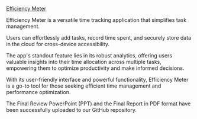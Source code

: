 [Efficiency Meter](https://efficiency-meter.vercel.app/)

Efficiency Meter is a versatile time tracking application that simplifies task management. 

Users can effortlessly add tasks, record time spent, and securely store data in the cloud for cross-device accessibility. 

The app's standout feature lies in its robust analytics, offering users valuable insights into their time allocation across multiple tasks, empowering them to optimize productivity and make informed decisions. 

With its user-friendly interface and powerful functionality, Efficiency Meter is a go-to tool for those seeking efficient time management and performance optimization.

The Final Review PowerPoint (PPT) and the Final Report in PDF format have been successfully uploaded to our GitHub repository.
